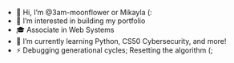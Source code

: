 - 👋 Hi, I’m @3am-moonflower or Mikayla (:
- 👀 I’m interested in building my portfolio
- 🎓 Associate in Web Systems
- 🌱 I’m currently learning Python, CS50 Cybersecurity, and more!
- ⚡ Debugging generational cycles; Resetting the algorithm (;

<!---
3am-moonflower/3am-moonflower is a ✨ special ✨ repository because its `README.md` (this file) appears on your GitHub profile.
You can click the Preview link to take a look at your changes.
--->
